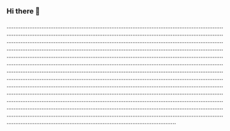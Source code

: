 ### Hi there 👋

.............................................................................................................................................................................................................................................................................................................................................................................................................................................................................................................................................................................................................................................................................................................................................................................................................................................................................................................................................................................................................................................................................................................................................................................................................................................................................................................................................................................................................................................................................................................................................................................................................................................................................................................................................................................